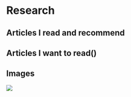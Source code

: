 # Research

## Articles I read and recommend
[](https://www.theatlantic.com/ideas/archive/2019/02/religion-workism-making-americans-miserable/583441/)
[](https://www.buzzfeednews.com/article/annehelenpetersen/millennials-burnout-generation-debt-work)
[](https://castbox.fm/episode/Work-as-identity%2C-burnout-as-lifestyle-id121041-id147034442?utm_campaign=a_share_ep&utm_medium=dlink&utm_source=a_share&country=de)

## Articles I want to read()

## Images
![](http://www.quickmeme.com/img/6d/6dd05274abd05c3dfedb7edf18f276bd381f74391c02c0e0d81dbbf6a1fa9129.jpg)

